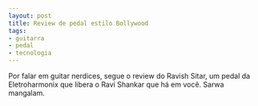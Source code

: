 ```yaml
---
layout: post
title: Review de pedal estilo Bollywood
tags:
- guitarra
- pedal
- tecnologia
---
```


Por falar em guitar nerdices, segue o review do Ravish Sitar, um pedal da Eletroharmonix que libera o Ravi Shankar que há em você. Sarwa mangalam.
